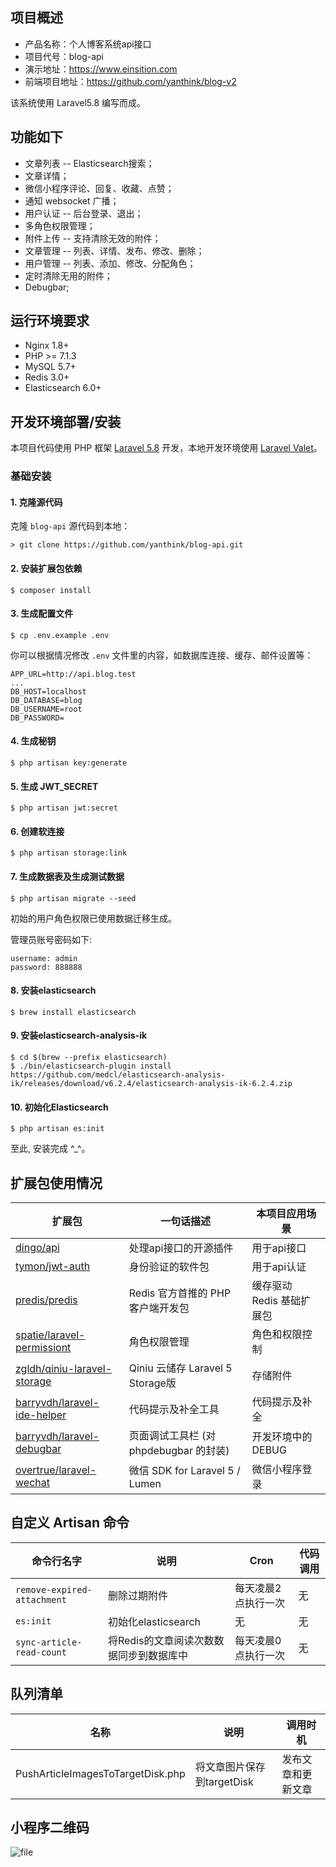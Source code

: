 ## 项目概述

* 产品名称：个人博客系统api接口
* 项目代号：blog-api
* 演示地址：https://www.einsition.com
* 前端项目地址：https://github.com/yanthink/blog-v2

该系统使用 Laravel5.8 编写而成。


## 功能如下


- 文章列表 -- Elasticsearch搜索；
- 文章详情；
- 微信小程序评论、回复、收藏、点赞；
- 通知 websocket 广播；
- 用户认证 -- 后台登录、退出；
- 多角色权限管理；
- 附件上传 -- 支持清除无效的附件；
- 文章管理 -- 列表、详情、发布、修改、删除；
- 用户管理 -- 列表、添加、修改、分配角色；
- 定时清除无用的附件；
- Debugbar;


## 运行环境要求

- Nginx 1.8+
- PHP >= 7.1.3
- MySQL 5.7+
- Redis 3.0+
- Elasticsearch 6.0+

## 开发环境部署/安装

本项目代码使用 PHP 框架 [Laravel 5.8](https://d.laravel-china.org/docs/5.8/) 开发，本地开发环境使用 [Laravel Valet](https://laravel-china.org/docs/laravel/5.7/valet)。

### 基础安装

#### 1. 克隆源代码

克隆 `blog-api` 源代码到本地：

    > git clone https://github.com/yanthink/blog-api.git

#### 2. 安装扩展包依赖
```shell
$ composer install
```

#### 3. 生成配置文件

```shell
$ cp .env.example .env
```

你可以根据情况修改 `.env` 文件里的内容，如数据库连接、缓存、邮件设置等：

```
APP_URL=http://api.blog.test
...
DB_HOST=localhost
DB_DATABASE=blog
DB_USERNAME=root
DB_PASSWORD=
```

#### 4. 生成秘钥

```shell
$ php artisan key:generate
```

#### 5. 生成 JWT_SECRET

```shell
$ php artisan jwt:secret
```

#### 6. 创建软连接
```shell
$ php artisan storage:link
```

#### 7. 生成数据表及生成测试数据
```shell
$ php artisan migrate --seed
```

初始的用户角色权限已使用数据迁移生成。

管理员账号密码如下:

```
username: admin
password: 888888
```

#### 8. 安装elasticsearch
```shell
$ brew install elasticsearch
```

#### 9. 安装elasticsearch-analysis-ik
```shell
$ cd $(brew --prefix elasticsearch)
$ ./bin/elasticsearch-plugin install https://github.com/medcl/elasticsearch-analysis-ik/releases/download/v6.2.4/elasticsearch-analysis-ik-6.2.4.zip
```

#### 10. 初始化Elasticsearch
```shell
$ php artisan es:init
```

至此, 安装完成 ^_^。


## 扩展包使用情况

| 扩展包 | 一句话描述 | 本项目应用场景 |
| --- | --- | --- |
| [dingo/api](https://github.com/dingo/api) | 处理api接口的开源插件 | 用于api接口 |
| [tymon/jwt-auth](https://github.com/tymondesigns/jwt-auth) | 身份验证的软件包 | 用于api认证  |
| [predis/predis](https://github.com/nrk/predis.git) | Redis 官方首推的 PHP 客户端开发包 | 缓存驱动 Redis 基础扩展包 |
| [spatie/laravel-permissiont](https://github.com/spatie/laravel-permission) | 角色权限管理 | 角色和权限控制 |
| [zgldh/qiniu-laravel-storage](https://github.com/zgldh/qiniu-laravel-storage) | Qiniu 云储存 Laravel 5 Storage版 | 存储附件 |
| [barryvdh/laravel-ide-helper](https://github.com/barryvdh/laravel-ide-helper) | 代码提示及补全工具 | 代码提示及补全 |
| [barryvdh/laravel-debugbar](https://github.com/barryvdh/laravel-debugbar) | 页面调试工具栏 (对 phpdebugbar 的封装) | 开发环境中的 DEBUG |
| [overtrue/laravel-wechat](https://github.com/overtrue/laravel-wechat) | 微信 SDK for Laravel 5 / Lumen | 微信小程序登录 |

## 自定义 Artisan 命令

| 命令行名字 | 说明 | Cron | 代码调用 |
| --- | --- | --- | --- |
| `remove-expired-attachment` | 删除过期附件 | 每天凌晨2点执行一次 | 无 |
| `es:init` | 初始化elasticsearch | 无 | 无 |
| `sync-article-read-count` | 将Redis的文章阅读次数数据同步到数据库中 |  每天凌晨0点执行一次 | 无 |

## 队列清单

| 名称 | 说明 | 调用时机 |
| --- | --- | --- |
| PushArticleImagesToTargetDisk.php | 将文章图片保存到targetDisk | 发布文章和更新文章 |


## 小程序二维码

![file](http://qiniu.einsition.com/article/a27/126393085b4a7553b146d7099fa543fe.jpeg)
